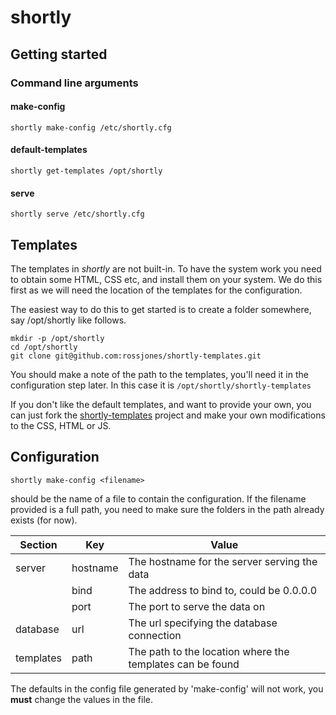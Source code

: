 # shortly


## Getting started

### Command line arguments

#### make-config

    shortly make-config /etc/shortly.cfg

#### default-templates

    shortly get-templates /opt/shortly
    
#### serve

    shortly serve /etc/shortly.cfg

## Templates

The templates in *shortly* are not built-in. To have the system work you need to obtain some HTML, CSS etc, and install them on your system.
We do this first as we will need the location of the templates for the configuration.

The easiest way to do this to get started is to create a folder somewhere, say /opt/shortly like follows.

    mkdir -p /opt/shortly
    cd /opt/shortly
    git clone git@github.com:rossjones/shortly-templates.git
    
You should make a note of the path to the templates, you'll need it in the configuration step later.  In this case it is `/opt/shortly/shortly-templates`   
    
If you don't like the default templates, and want to provide your own, you can just fork the [shortly-templates](git@github.com:rossjones/shortly-templates.git) project and make your own modifications to the CSS, HTML or JS.

## Configuration

    shortly make-config <filename>

<filename> should be the name of a file to contain the configuration. If the filename provided is a full path, you need to make sure the folders in the path already exists (for now).


|Section|Key|Value|
|----|----|----|
|server|hostname|The hostname for the server serving the data|
||bind|The address to bind to, could be 0.0.0.0|
||port|The port to serve the data on|
|database|url|The url specifying the database connection|
|templates|path|The path to the location where the templates can be found|

The defaults in the config file generated by 'make-config' will not work, you **must** change the values in the file.


